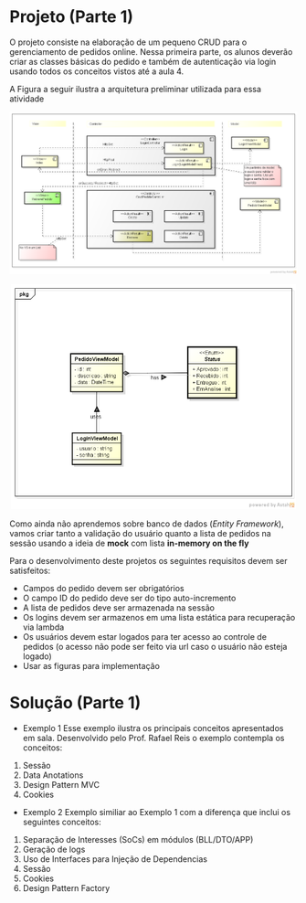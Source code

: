 # Projeto (Parte 1)

O projeto consiste na elaboração de um pequeno CRUD para o gerenciamento de pedidos online. Nessa primeira parte,
os alunos deverão criar as classes básicas do pedido e também de autenticação via login usando todos os conceitos 
vistos até a aula 4.

A Figura a seguir ilustra a arquitetura preliminar utilizada para essa atividade


<p align="center">
  <img width="700" src="https://github.com/aceiro/curso_dot_net_2015/blob/master/imgs/DiagramaComponente_Geral.png" alt="Screenshot"/>
</p>


<p align="center">
  <img width="500" src="https://github.com/aceiro/curso_dot_net_2015/blob/master/imgs/DiagramaClasse_Geral.png" alt="Screenshot"/>
</p>


Como ainda não aprendemos sobre banco de dados (*Entity Framework*), vamos criar tanto a validação do usuário 
quanto a lista de pedidos na sessão usando a ideia de **mock** com lista **in-memory on the fly** 

Para o desenvolvimento deste projetos os seguintes requisitos devem ser satisfeitos:
- Campos do pedido devem ser obrigatórios
- O campo ID do pedido deve ser do tipo auto-incremento
- A lista de pedidos deve ser armazenada na sessão
- Os logins devem ser armazenos em uma lista estática para recuperação via lambda
- Os usuários devem estar logados para ter acesso ao controle de pedidos (o acesso não pode ser feito via url caso o usuário não esteja logado)
- Usar as figuras para implementação

# Solução (Parte 1)

- Exemplo 1
Esse exemplo ilustra os principais conceitos apresentados em sala. Desenvolvido pelo Prof. Rafael Reis o exemplo contempla os conceitos:
1. Sessão
2. Data Anotations
3. Design Pattern MVC
4. Cookies


- Exemplo 2
Exemplo similiar ao Exemplo 1 com a diferença que inclui os seguintes conceitos:
1. Separação de Interesses (SoCs) em módulos (BLL/DTO/APP)
2. Geração de logs
3. Uso de Interfaces para Injeção de Dependencias
4. Sessão
5. Cookies
6. Design Pattern Factory
